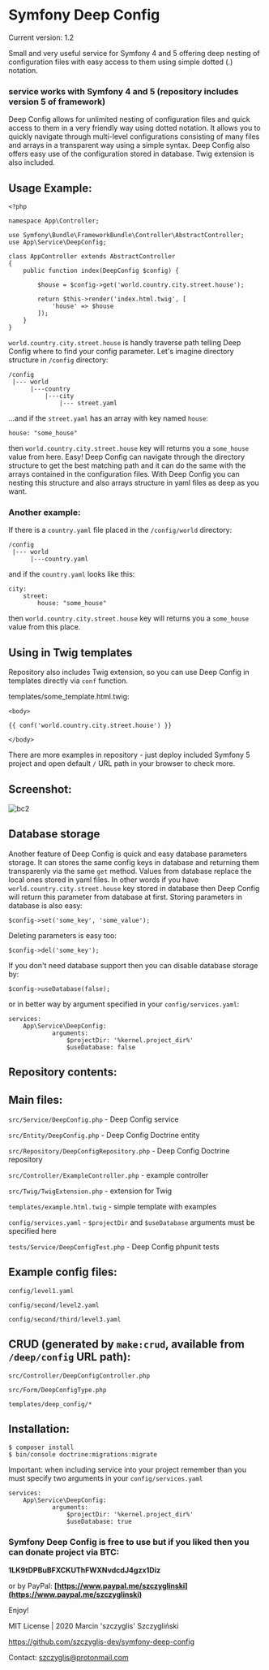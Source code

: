 # Symfony Deep Config

Current version: 1.2

Small and very useful service for Symfony 4 and 5 offering deep nesting of configuration files with easy access to them using simple dotted (.) notation.

### service works with Symfony 4 and 5 (repository includes version 5 of framework)

Deep Config allows for unlimited nesting of configuration files and quick access to them in a very friendly way using dotted notation. It allows you to quickly navigate through multi-level configurations consisting of many files and arrays in a transparent way using a simple syntax. Deep Config also offers easy use of the configuration stored in database. Twig extension is also included.


## Usage Example:
```
<?php

namespace App\Controller;

use Symfony\Bundle\FrameworkBundle\Controller\AbstractController;
use App\Service\DeepConfig;

class AppController extends AbstractController
{
	public function index(DeepConfig $config) {
	
		$house = $config->get('world.country.city.street.house');

		return $this->render('index.html.twig', [
			'house' => $house
		]);
	}
}
```

`world.country.city.street.house` is handly traverse path telling Deep Config where to find your config parameter.
Let's imagine directory structure in `/config` directory:

```
/config
 |--- world
	  |---country
		  |---city
			  |--- street.yaml
```

...and if the `street.yaml` has an array with key named `house`:


`house: "some_house"`

then `world.country.city.street.house` key will returns you a `some_house` value from here. Easy! Deep Config can navigate through the directory structure to get the best matching path and it can do the same with the arrays contained in the configuration files. With Deep Config you can nesting this structure and also arrays structure in yaml files as deep as you want.

### Another example:

If there is a `country.yaml` file placed in the `/config/world` directory:

```
/config
 |--- world
	  |---country.yaml
```

and if the `country.yaml` looks like this:

```
city:
	street:
		house: "some_house"
```

then `world.country.city.street.house` key will returns you a `some_house` value from this place.

## Using in Twig templates

Repository also includes Twig extension, so you can use Deep Config in templates directly via `conf` function.

templates/some_template.html.twig:
```
<body>

{{ conf('world.country.city.street.house') }}

</body>
```

There are more examples in repository - just deploy included Symfony 5 project and open default `/` URL path in your browser to check more.

## Screenshot:
![bc2](https://user-images.githubusercontent.com/61396542/75373764-36d8ba80-58cb-11ea-8e96-f24a19b23c4e.png)

## Database storage
Another feature of Deep Config is quick and easy database parameters storage. It can stores the same config keys in database and returning them transparenly via the same `get` method. Values from database replace the local ones stored in yaml files. In other words if you have `world.country.city.street.house` key stored in database then Deep Config will return this parameter from database at first. Storing parameters in database is also easy:

`$config->set('some_key', 'some_value');`

Deleting parameters is easy too:

`$config->del('some_key');`

If you don't need database support then you can disable database storage by:

`$config->useDatabase(false);`

or in better way by argument specified in your `config/services.yaml`:

```
services:
	App\Service\DeepConfig:
	        arguments:
	            $projectDir: '%kernel.project_dir%'
	            $useDatabase: false
```




## Repository contents:

## Main files:

`src/Service/DeepConfig.php` - Deep Config service

`src/Entity/DeepConfig.php` - Deep Config Doctrine entity

`src/Repository/DeepConfigRepository.php` - Deep Config Doctrine repository

`src/Controller/ExampleController.php` - example controller

`src/Twig/TwigExtension.php` - extension for Twig

`templates/example.html.twig` - simple template with examples

`config/services.yaml` - `$projectDir` and `$useDatabase` arguments must be specified here

`tests/Service/DeepConfigTest.php` - Deep Config phpunit tests

## Example config files:

`config/level1.yaml`

`config/second/level2.yaml`

`config/second/third/level3.yaml`

## CRUD (generated by `make:crud`, available from `/deep/config` URL path):

`src/Controller/DeepConfigController.php`

`src/Form/DeepConfigType.php`

`templates/deep_config/*`


## Installation:

```
$ composer install
$ bin/console doctrine:migrations:migrate
```

Important: when including service into your project remember than you must specify two arguments in your `config/services.yaml`

```
services:
	App\Service\DeepConfig:
	        arguments:
	            $projectDir: '%kernel.project_dir%'
	            $useDatabase: true
```



 
### Symfony Deep Config is free to use but if you liked then you can donate project via BTC: 

**1LK9tDPBuBFXCKUThFWXNvdcdJ4gzx1Diz**

or by PayPal:
 **[https://www.paypal.me/szczyglinski](https://www.paypal.me/szczyglinski)**


Enjoy!


MIT License | 2020 Marcin 'szczyglis' Szczygliński

https://github.com/szczyglis-dev/symfony-deep-config

Contact: szczyglis@protonmail.com
